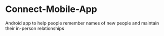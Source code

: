 # Connect-Mobile-App
Android app to help people remember names of new people and maintain their in-person relationships 
